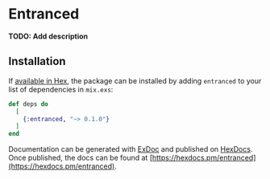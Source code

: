 # Entranced

**TODO: Add description**

## Installation

If [available in Hex](https://hex.pm/docs/publish), the package can be installed
by adding `entranced` to your list of dependencies in `mix.exs`:

```elixir
def deps do
  [
    {:entranced, "~> 0.1.0"}
  ]
end
```

Documentation can be generated with [ExDoc](https://github.com/elixir-lang/ex_doc)
and published on [HexDocs](https://hexdocs.pm). Once published, the docs can
be found at [https://hexdocs.pm/entranced](https://hexdocs.pm/entranced).

